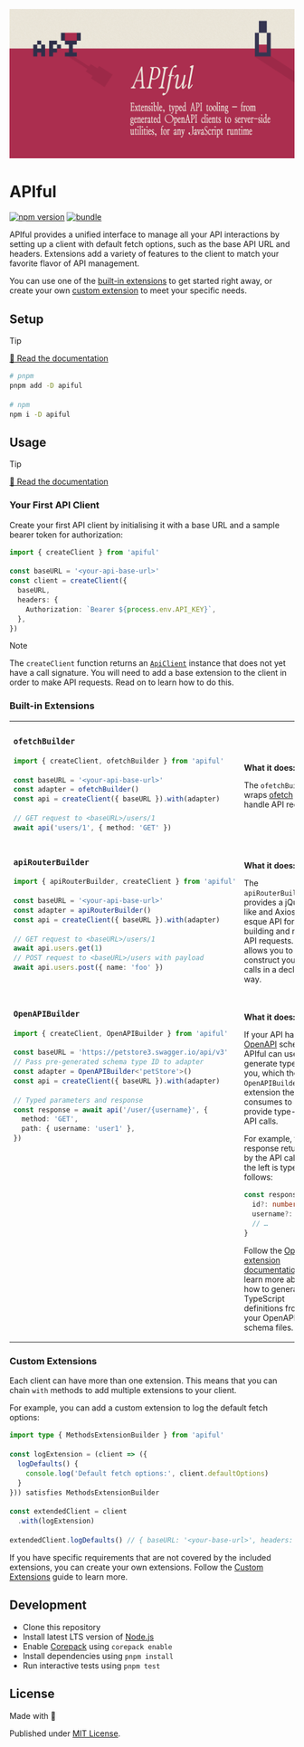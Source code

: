 [![APIful library](./docs/public/og.png)](https://apiful.byjohann.dev)

# APIful

[![npm version][npm-version-src]][npm-version-href]
[![bundle][bundle-src]][bundle-href]

APIful provides a unified interface to manage all your API interactions by setting up a client with default fetch options, such as the base API URL and headers. Extensions add a variety of features to the client to match your favorite flavor of API management.

You can use one of the [built-in extensions](https://apiful.byjohann.dev/guide/using-extensions#built-in-extensions) to get started right away, or create your own [custom extension](https://apiful.byjohann.dev/guide/custom-extensions) to meet your specific needs.

## Setup

> [!TIP]
> [📖 Read the documentation](https://apiful.byjohann.dev)

```bash
# pnpm
pnpm add -D apiful

# npm
npm i -D apiful
```

## Usage

> [!TIP]
> [📖 Read the documentation](https://apiful.byjohann.dev)

### Your First API Client

Create your first API client by initialising it with a base URL and a sample bearer token for authorization:

```ts
import { createClient } from 'apiful'

const baseURL = '<your-api-base-url>'
const client = createClient({
  baseURL,
  headers: {
    Authorization: `Bearer ${process.env.API_KEY}`,
  },
})
```

> [!NOTE]
> The `createClient` function returns an [`ApiClient`](https://apiful.byjohann.dev/reference/api-client) instance that does not yet have a call signature. You will need to add a base extension to the client in order to make API requests. Read on to learn how to do this.

### Built-in Extensions

<table><tr><td width="500px" valign="top">

### `ofetchBuilder`

```ts
import { createClient, ofetchBuilder } from 'apiful'

const baseURL = '<your-api-base-url>'
const adapter = ofetchBuilder()
const api = createClient({ baseURL }).with(adapter)

// GET request to <baseURL>/users/1
await api('users/1', { method: 'GET' })
```

</td><td width="500px"><br>

**What it does:**

The `ofetchBuilder` wraps [ofetch](https://github.com/unjs/ofetch) to handle API requests.

</td></tr><tr><td width="500px" valign="top">

### `apiRouterBuilder`

```ts
import { apiRouterBuilder, createClient } from 'apiful'

const baseURL = '<your-api-base-url>'
const adapter = apiRouterBuilder()
const api = createClient({ baseURL }).with(adapter)

// GET request to <baseURL>/users/1
await api.users.get(1)
// POST request to <baseURL>/users with payload
await api.users.post({ name: 'foo' })
```

</td><td width="500px"><br>

**What it does:**

The `apiRouterBuilder` provides a jQuery-like and Axios-esque API for building and making API requests. It allows you to construct your API calls in a declarative way.

</td></tr><tr><td width="500px" valign="top">

### `OpenAPIBuilder`

```ts
import { createClient, OpenAPIBuilder } from 'apiful'

const baseURL = 'https://petstore3.swagger.io/api/v3'
// Pass pre-generated schema type ID to adapter
const adapter = OpenAPIBuilder<'petStore'>()
const api = createClient({ baseURL }).with(adapter)

// Typed parameters and response
const response = await api('/user/{username}', {
  method: 'GET',
  path: { username: 'user1' },
})
```

</td><td width="500px"><br>

**What it does:**

If your API has an [OpenAPI](https://swagger.io/resources/open-api/) schema, APIful can use it to generate types for you, which the `OpenAPIBuilder` extension then consumes to provide type-safe API calls.

For example, the response returned by the API call on the left is typed as follows:

```ts
const response: {
  id?: number
  username?: string
  // …
}
```

Follow the [OpenAPI extension documentation](https://apiful.byjohann.dev/extensions/openapi) to learn more about how to generate TypeScript definitions from your OpenAPI schema files.

</td></tr></table>

### Custom Extensions

Each client can have more than one extension. This means that you can chain `with` methods to add multiple extensions to your client.

For example, you can add a custom extension to log the default fetch options:

```ts
import type { MethodsExtensionBuilder } from 'apiful'

const logExtension = (client => ({
  logDefaults() {
    console.log('Default fetch options:', client.defaultOptions)
  }
})) satisfies MethodsExtensionBuilder

const extendedClient = client
  .with(logExtension)

extendedClient.logDefaults() // { baseURL: '<your-base-url>', headers: { Authorization: 'Bearer <your-bearer-token>' } }
```

If you have specific requirements that are not covered by the included extensions, you can create your own extensions. Follow the [Custom Extensions](https://apiful.byjohann.dev/guide/custom-extensions) guide to learn more.

## Development

- Clone this repository
- Install latest LTS version of [Node.js](https://nodejs.org/en/)
- Enable [Corepack](https://github.com/nodejs/corepack) using `corepack enable`
- Install dependencies using `pnpm install`
- Run interactive tests using `pnpm test`

## License

Made with 💛

Published under [MIT License](./LICENSE).

<!-- Badges -->

[npm-version-src]: https://img.shields.io/npm/v/apiful?style=flat
[npm-version-href]: https://npmjs.com/package/apiful
[bundle-src]: https://img.shields.io/bundlephobia/minzip/apiful?style=flat
[bundle-href]: https://bundlephobia.com/result?p=apiful
